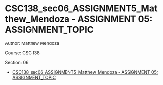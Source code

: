 # CSC138_sec06_ASSIGNMENT5_Matthew_Mendoza - ASSIGNMENT 05:  ASSIGNMENT_TOPIC

Author: Matthew Mendoza

Course: CSC 138

Section: 06

- [CSC138_sec06_ASSIGNMENT5_Matthew_Mendoza - ASSIGNMENT 05:  ASSIGNMENT_TOPIC](#csc138_sec06_assignment5_matthew_mendoza---assignment-05--assignment_topic)